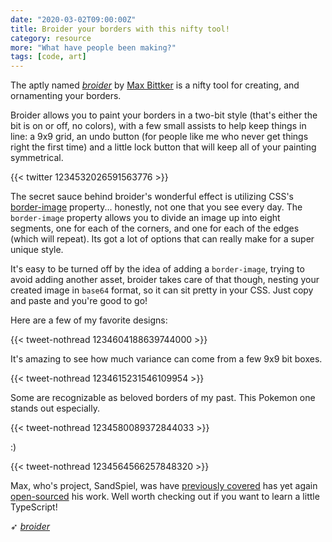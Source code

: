 ```yaml
---
date: "2020-03-02T09:00:00Z"
title: Broider your borders with this nifty tool!
category: resource
more: "What have people been making?"
tags: [code, art]
---
```


The aptly named [*broider*](https://maxbittker.github.io/broider/) by [Max Bittker](https://maxbittker.com/) is a nifty tool for creating, and ornamenting your borders.

Broider allows you to paint your borders in a two-bit style (that's either the bit is on or off, no colors), with a few small assists to help keep things in line: a 9x9 grid, an undo button (for people like me who never get things right the first time) and a little lock button that will keep all of your painting symmetrical.

{{< twitter 1234532026591563776 >}}

The secret sauce behind broider's wonderful effect is utilizing CSS's [border-image](https://developer.mozilla.org/en-US/docs/Web/CSS/border-image) property... honestly, not one that you see every day. The `border-image` property allows you to divide an image up into eight segments, one for each of the corners, and one for each of the edges (which will repeat). Its got a lot of options that can really make for a super unique style.

It's easy to be turned off by the idea of adding a `border-image`, trying to avoid adding another asset, broider takes care of that though, nesting your created image in `base64` format, so it can sit pretty in your CSS. Just copy and paste and you're good to go!


<!--more-->

Here are a few of my favorite designs:

{{< tweet-nothread 1234604188639744000 >}}

It's amazing to see how much variance can come from a few 9x9 bit boxes.

{{< tweet-nothread 1234615231546109954 >}}

Some are recognizable as beloved borders of my past. This Pokemon one stands out especially.

{{< tweet-nothread 1234580089372844033 >}}

:)

{{< tweet-nothread 1234564566257848320 >}}

Max, who's project, SandSpiel, was have [previously covered](https://inspiring.online/this-game-is-calming-super-fun-addictive-all-wrapped-in-one./) has yet again [open-sourced](https://github.com/MaxBittker/broider) his work. Well worth checking out if you want to learn a little TypeScript!


➶ [*broider*](https://maxbittker.github.io/broider/)
